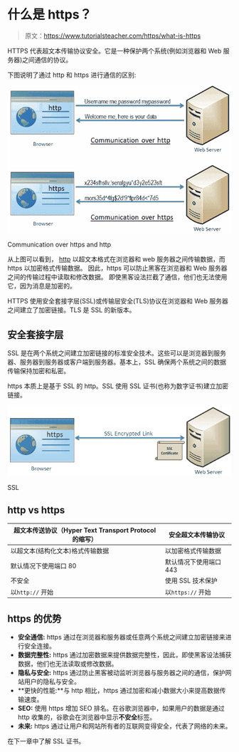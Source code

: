 # 什么是 https？

> 原文：<https://www.tutorialsteacher.com/https/what-is-https>

HTTPS 代表超文本传输协议安全。它是一种保护两个系统(例如浏览器和 Web 服务器)之间通信的协议。

下图说明了通过 http 和 https 进行通信的区别:

[![](img/f0c668b3773ca02bc472b16eec6216a9.png)](../../Content/images/https/https-communication.png) 

Communication over https and http



从上图可以看到， [http](https://en.wikipedia.org/wiki/Hypertext_Transfer_Protocol) 以超文本格式在浏览器和 web 服务器之间传输数据，而 https 以加密格式传输数据。 因此，https 可以防止黑客在浏览器和 Web 服务器之间的传输过程中读取和修改数据。 即使黑客设法拦截了通信，他们也无法使用它，因为消息是加密的。

HTTPS 使用安全套接字层(SSL)或传输层安全(TLS)协议在浏览器和 Web 服务器之间建立了加密链接。TLS 是 SSL 的新版本。

## 安全套接字层

SSL 是在两个系统之间建立加密链接的标准安全技术。这些可以是浏览器到服务器、服务器到服务器或客户端到服务器。基本上，SSL 确保两个系统之间的数据传输保持加密和私密。

https 本质上是基于 SSL 的 http。SSL 使用 SSL 证书(也称为数字证书)建立加密链接。

[![SSL Encrypted Link](img/df5d275e43a3cdd8d6c0af751393c868.png)](../../Content/images/https/ssl-link.png)

SSL



## http vs https

| 超文本传送协议（Hyper Text Transport Protocol 的缩写） | 安全超文本传输协议 |
| --- | --- |
| 以超文本(结构化文本)格式传输数据 | 以加密格式传输数据 |
| 默认情况下使用端口 80 | 默认情况下使用端口 443 |
| 不安全 | 使用 SSL 技术保护 |
| 以`http://` 开始 | 以`https://` 开始 |

## https 的优势

*   **安全通信:** https 通过在浏览器和服务器或任意两个系统之间建立加密链接来进行安全连接。
*   **数据完整性:** https 通过加密数据来提供数据完整性，因此，即使黑客设法捕获数据，他们也无法读取或修改数据。
*   **隐私与安全:** https 通过防止黑客被动监听浏览器与服务器之间的通信，保护网站用户的隐私与安全。
*   **更快的性能:**与 http 相比，https 通过加密和减小数据大小来提高数据传输速度。
*   **SEO:** 使用 https 增加 SEO 排名。在谷歌浏览器中，如果用户的数据是通过 http 收集的，谷歌会在浏览器中显示**不安全**标签。
*   **未来:** https 通过让用户和网站所有者的互联网变得安全，代表了网络的未来。

在下一章中了解 SSL 证书。